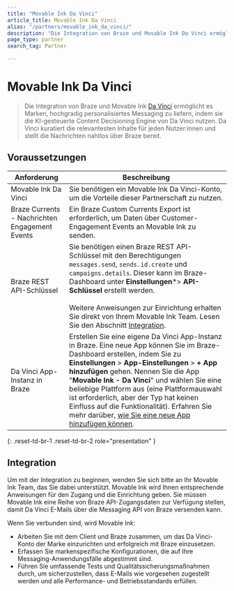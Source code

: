 ```yaml
---
title: "Movable Ink Da Vinci"
article_title: Movable Ink Da Vinci
alias: "/partners/movable_ink_da_vinci/"
description: "Die Integration von Braze und Movable Ink Da Vinci ermöglicht es Marken, hochgradig personalisiertes Messaging zu liefern, indem sie die KI-gesteuerte Content Decisioning Engine von Da Vinci nutzen. Da Vinci kuratiert die relevantesten Inhalte für jeden Nutzer:innen und stellt die Nachrichten nahtlos über Braze bereit."
page_type: partner
search_tag: Partner

---
```


# Movable Ink Da Vinci

> Die Integration von Braze und Movable Ink [Da Vinci](https://movableink.com/da-vinci) ermöglicht es Marken, hochgradig personalisiertes Messaging zu liefern, indem sie die KI-gesteuerte Content Decisioning Engine von Da Vinci nutzen. Da Vinci kuratiert die relevantesten Inhalte für jeden Nutzer:innen und stellt die Nachrichten nahtlos über Braze bereit.

## Voraussetzungen

| Anforderung | Beschreibung |
|------------|-------------|
| Movable Ink Da Vinci | Sie benötigen ein Movable Ink Da Vinci-Konto, um die Vorteile dieser Partnerschaft zu nutzen. |
| Braze Currents - Nachrichten Engagement Events | Ein Braze Custom Currents Export ist erforderlich, um Daten über Customer-Engagement Events an Movable Ink zu senden. |
| Braze REST API-Schlüssel | Sie benötigen einen Braze REST API-Schlüssel mit den Berechtigungen `messages.send`, `sends.id.create` und `campaigns.details`. Dieser kann im Braze-Dashboard unter **Einstellungen***> **API-Schlüssel** erstellt werden. <br><br>Weitere Anweisungen zur Einrichtung erhalten Sie direkt von Ihrem Movable Ink Team. Lesen Sie den Abschnitt [Integration](#integration).|
| Da Vinci App-Instanz in Braze | Erstellen Sie eine eigene Da Vinci App-Instanz in Braze. Eine neue App können Sie im Braze-Dashboard erstellen, indem Sie zu **Einstellungen** > **App-Einstellungen** > **\+ App hinzufügen** gehen. Nennen Sie die App "**Movable Ink - Da Vinci**" und wählen Sie eine beliebige Plattform aus (eine Plattformauswahl ist erforderlich, aber der Typ hat keinen Einfluss auf die Funktionalität). Erfahren Sie mehr darüber, [wie Sie eine neue App hinzufügen können]({{site.baseurl}}/user_guide/administrative/app_settings/workspaces/#step-3-add-your-app-instances). |
{: .reset-td-br-1 .reset-td-br-2 role="presentation" }

## Integration

Um mit der Integration zu beginnen, wenden Sie sich bitte an Ihr Movable Ink Team, das Sie dabei unterstützt. Movable Ink wird Ihnen entsprechende Anweisungen für den Zugang und die Einrichtung geben. Sie müssen Movable Ink eine Reihe von Braze API-Zugangsdaten zur Verfügung stellen, damit Da Vinci E-Mails über die Messaging API von Braze versenden kann.

Wenn Sie verbunden sind, wird Movable Ink:

- Arbeiten Sie mit dem Client und Braze zusammen, um das Da Vinci-Konto der Marke einzurichten und erfolgreich mit Braze einzusetzen.
- Erfassen Sie markenspezifische Konfigurationen, die auf Ihre Messaging-Anwendungsfälle abgestimmt sind.
- Führen Sie umfassende Tests und Qualitätssicherungsmaßnahmen durch, um sicherzustellen, dass E-Mails wie vorgesehen zugestellt werden und alle Performance- und Betriebsstandards erfüllen.
